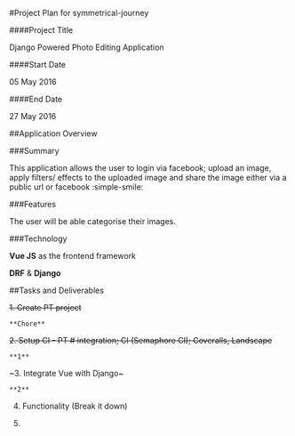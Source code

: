 #Project Plan for symmetrical-journey

####Project Title

Django Powered Photo Editing Application

####Start Date

05 May 2016

####End Date

27 May 2016

##Application Overview

###Summary

This application allows the user to login via facebook; upload an image, apply filters/ effects to the uploaded image and share the image either via a public url or facebook :simple-smile:

###Features

The user will be able categorise their images.

###Technology

**Vue JS** as the frontend framework

**DRF** & **Django**

##Tasks and Deliverables

~~1. Create PT project~~

    **Chore**

~~2. Setup CI - PT # integration; CI (Semaphore CI); Coveralls, Landscape~~

    **1**

~3. Integrate Vue with Django~

    **2**

4. Functionality (Break it down)

5.
